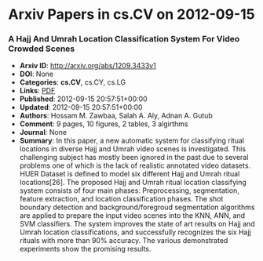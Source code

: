 # Arxiv Papers in cs.CV on 2012-09-15
### A Hajj And Umrah Location Classification System For Video Crowded Scenes
- **Arxiv ID**: http://arxiv.org/abs/1209.3433v1
- **DOI**: None
- **Categories**: **cs.CV**, cs.CY, cs.LG
- **Links**: [PDF](http://arxiv.org/pdf/1209.3433v1)
- **Published**: 2012-09-15 20:57:51+00:00
- **Updated**: 2012-09-15 20:57:51+00:00
- **Authors**: Hossam M. Zawbaa, Salah A. Aly, Adnan A. Gutub
- **Comment**: 9 pages, 10 figures, 2 tables, 3 algirthms
- **Journal**: None
- **Summary**: In this paper, a new automatic system for classifying ritual locations in diverse Hajj and Umrah video scenes is investigated. This challenging subject has mostly been ignored in the past due to several problems one of which is the lack of realistic annotated video datasets. HUER Dataset is defined to model six different Hajj and Umrah ritual locations[26].   The proposed Hajj and Umrah ritual location classifying system consists of four main phases: Preprocessing, segmentation, feature extraction, and location classification phases. The shot boundary detection and background/foregroud segmentation algorithms are applied to prepare the input video scenes into the KNN, ANN, and SVM classifiers. The system improves the state of art results on Hajj and Umrah location classifications, and successfully recognizes the six Hajj rituals with more than 90% accuracy. The various demonstrated experiments show the promising results.



